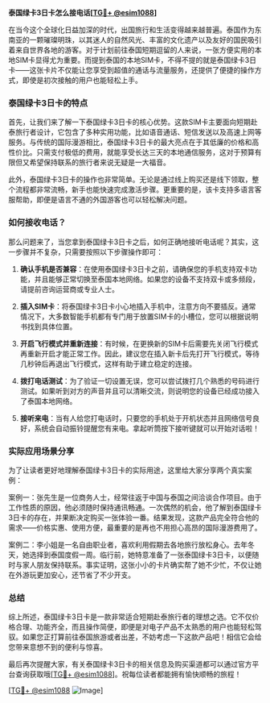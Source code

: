 **泰国绿卡3日卡怎么接电话[[TG💪+ @esim1088](https://t.me/s/esim1088)]**

在当今这个全球化日益加深的时代，出国旅行和生活变得越来越普遍。泰国作为东南亚的一颗璀璨明珠，以其迷人的自然风光、丰富的文化遗产以及友好的国民吸引着来自世界各地的游客。对于计划前往泰国短期逗留的人来说，一张方便实用的本地SIM卡显得尤为重要。而提到泰国的本地SIM卡，不得不提的就是泰国绿卡3日卡——这张卡片不仅能让您享受到超值的通话与流量服务，还提供了便捷的操作方式，即使是初次接触的用户也能轻松上手。

### 泰国绿卡3日卡的特点

首先，让我们来了解一下泰国绿卡3日卡的核心优势。这款SIM卡主要面向短期赴泰旅行者设计，它包含了多种实用功能，比如语音通话、短信发送以及高速上网等服务。与传统的国际漫游相比，泰国绿卡3日卡的最大亮点在于其低廉的价格和高性价比。只需支付极低的费用，就能享受长达三天的本地通信服务，这对于预算有限但又希望保持联系的旅行者来说无疑是一大福音。

此外，泰国绿卡3日卡的操作也非常简单。无论是通过线上购买还是线下领取，整个流程都非常流畅，新手也能快速完成激活步骤。更重要的是，该卡支持多语言客服帮助，即便是语言不通的外国游客也可以轻松解决问题。

### 如何接收电话？

那么问题来了，当您拿到泰国绿卡3日卡之后，如何正确地接听电话呢？其实，这一步骤并不复杂，只需要按照以下步骤操作即可：

1. **确认手机是否兼容**：在使用泰国绿卡3日卡之前，请确保您的手机支持双卡功能，并且能够正常切换至泰国本地网络。如果您的设备不支持双卡或多频段，请提前咨询运营商或专业人士。

2. **插入SIM卡**：将泰国绿卡3日卡小心地插入手机中，注意方向不要插反。通常情况下，大多数智能手机都有专门用于放置SIM卡的小槽位，您可以根据说明书找到具体位置。

3. **开启飞行模式并重新连接**：有时候，在更换新的SIM卡后需要先关闭飞行模式再重新开启才能正常工作。因此，建议您在插入新卡后先打开飞行模式，等待几秒钟后再退出飞行模式，这样有助于建立稳定的连接。

4. **拨打电话测试**：为了验证一切设置无误，您可以尝试拨打几个熟悉的号码进行测试。如果听到对方的声音并且可以清晰交流，则说明您的设备已经成功接入了泰国本地网络。

5. **接听来电**：当有人给您打电话时，只要您的手机处于开机状态并且网络信号良好，系统会自动振铃提醒您有来电。拿起听筒按下接听键就可以开始对话啦！

### 实际应用场景分享

为了让读者更好地理解泰国绿卡3日卡的实际用途，这里给大家分享两个真实案例：

案例一：张先生是一位商务人士，经常往返于中国与泰国之间洽谈合作项目。由于工作性质的原因，他必须随时保持通讯畅通。一次偶然的机会，他了解到泰国绿卡3日卡的存在，并果断决定购买一张体验一番。结果发现，这款产品完全符合他的需求——价格实惠、使用方便，最重要的是再也不用担心高昂的国际漫游费用了。

案例二：李小姐是一名自由职业者，喜欢利用假期去各地旅行放松身心。去年冬天，她选择到泰国度假一周。临行前，她特意准备了一张泰国绿卡3日卡，以便随时与家人朋友保持联系。事实证明，这张小小的卡片确实帮了她不少忙，不仅让她在外游玩更加安心，还节省了不少开支。

### 总结

综上所述，泰国绿卡3日卡是一款非常适合短期赴泰旅行者的理想之选。它不仅价格合理、功能齐全，而且操作简便，即便是对电子产品不太熟悉的用户也能轻松驾驭。如果您正打算前往泰国旅游或者出差，不妨考虑一下这款产品吧！相信它会给您带来意想不到的便利与惊喜。

最后再次提醒大家，有关泰国绿卡3日卡的相关信息及购买渠道都可以通过官方平台查询获取哦[[TG💪+ @esim1088](https://t.me/s/esim1088)]。祝每位读者都能拥有愉快顺畅的旅程！

[[TG💪+ @esim1088](https://t.me/s/esim1088) ![Image](https://i.postimg.cc/4NQfJmqS/Snipaste-2025-05-13-00-14-12.png)]